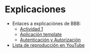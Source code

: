 # Explicaciones

- Enlaces a explicaciónes de BBB:
  - [Actividad 1](https://bigbluebutton.linti.unlp.edu.ar/playback/presentation/2.3/1a30de636135dca645d3b27190710d3428088206-1630355922625)
  - [Aplicación template](https://bigbluebutton.linti.unlp.edu.ar/playback/presentation/2.3/1a30de636135dca645d3b27190710d3428088206-1632169059718)
  - [Autenticación y Autorización](https://bigbluebutton.linti.unlp.edu.ar/playback/presentation/2.3/1a30de636135dca645d3b27190710d3428088206-1633006209401)
- [Lista de reproducción en YouTube](https://www.youtube.com/playlist?list=PLoAHbAorw7aaf0s6PRbHeXdea2qdZKssH)


